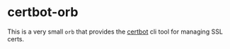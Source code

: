 # certbot-orb

This is a very small `orb` that provides the [certbot](https://certbot.eff.org/) cli tool for managing SSL certs.

